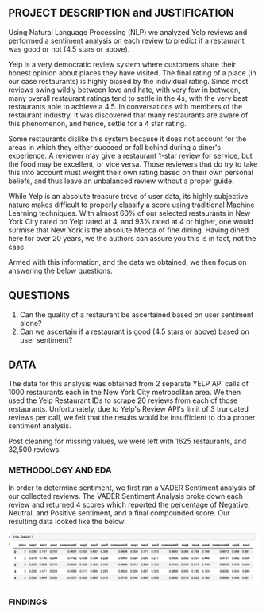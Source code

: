 ## PROJECT DESCRIPTION and JUSTIFICATION
Using Natural Language Processing (NLP) we analyzed Yelp reviews and performed a sentiment analysis on each review to predict if a restaurant was good or not (4.5 stars or above).

Yelp is a very democratic review system where customers share their honest opinion about places they have visited. The final rating of a place (in our case restaurants) is highly biased by the individual rating. Since most reviews swing wildly between love and hate, with very few in between, many overall restaurant ratings tend to settle in the 4s, with the very best restaurants able to achieve a 4.5.  In conversations with members of the restaurant industry, it was discovered that many restaurants are aware of this phenomenon, and hence, settle for a 4 star rating.

Some restaurants dislike this system because it does not account for the areas in which they either succeed or fall behind during a diner's experience.  A reviewer may give a restaurant 1-star review for service, but the food may be excellent, or vice versa.  Those reviewers that do try to take this into account must weight their own rating based on their own personal beliefs, and thus leave an unbalanced review without a proper guide.

While Yelp is an absolute treasure trove of user data, its highly subjective nature makes difficult to properly classify a score using traditional Machine Learning techniques.  With almost 60% of our selected restaurants in New York City rated on Yelp rated at 4, and 93% rated at 4 or higher, one would surmise that New York is the absolute Mecca of fine dining.  Having dined here for over 20 years, we the authors can assure you this is in fact, not the case. 

Armed with this information, and the data we obtained, we then focus on answering the below questions.


## QUESTIONS
1. Can the quality of a restaurant be ascertained based on user sentiment alone?  
2. Can we ascertain if a restaurant is good (4.5 stars or above) based on user sentiment?


## DATA

The data for this analysis was obtained from 2 separate YELP API calls of 1000 restaurants each in the New York City metropolitan area.  We then used the Yelp Restaurant IDs to scrape 20 reviews from each of those restaurants.  Unfortunately, due to Yelp's Review API's limit of 3 truncated reviews per call, we felt that the results would be insufficient to do a proper sentiment analysis.

Post cleaning for missing values, we were left with 1625 restaurants, and 32,500 reviews.


### METHODOLOGY AND EDA

In order to determine sentiment, we first ran a VADER Sentiment analysis of our collected reviews.  The VADER Sentiment Analysis broke down each review and returned 4 scores which reported the percentage of Negative, Neutral, and Positive sentiment, and a final compounded score.  Our resulting data looked like the below:

<img src='images/vadersnapshot.png'>




### FINDINGS

